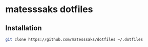 # matesssaks dotfiles

## Installation

```bash
git clone https://github.com/matesssaks/dotfiles ~/.dotfiles
```
